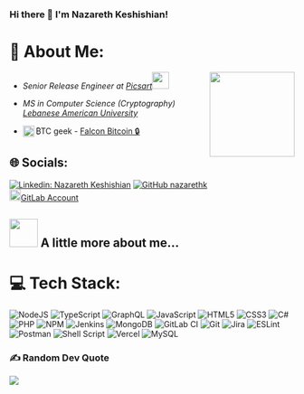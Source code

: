 
### Hi there 👋 I'm Nazareth Keshishian! 

# 💫 About Me:
<img align='right' src="https://nazarethk.github.io/img/me.png" width="150">

- <p><em>Senior Release Engineer at <a href="https://picsart.com">Picsart</a><img src="https://media.giphy.com/media/WUlplcMpOCEmTGBtBW/giphy.gif" width="30">

- MS in Computer Science (Cryptography)<br><a href="https://lau.edu.lb">Lebanese American University</a>
</em></p>

- <img align='left' src="https://cryptologos.cc/logos/bitcoin-btc-logo.svg?v=033" width="20">₿TC geek - <a href="https://github.com/nazarethk/Falcon-Bitcoin">Falcon Bitcoin 🔒</a>


## 🌐 Socials:
[![Linkedin: Nazareth Keshishian](https://img.shields.io/badge/LinkedIn-NazarethKeshishian-blue?style=flat-square&logo=Linkedin&logoColor=white&link=https://www.linkedin.com/in/nazareth-keshishian/)](https://www.linkedin.com/in/nazareth-keshishian/)
[![GitHub nazarethk](https://img.shields.io/github/followers/nazarethk?style=social)](https://github.com/nazarethk)
<br><img src="https://www.cdnlogo.com/logos/g/37/gitlab.svg" width="20"><a href="https://gitlab.com/nazareth.keshishian">GitLab Account</a>
## <img src="https://media.giphy.com/media/VgCDAzcKvsR6OM0uWg/giphy.gif" width="50">  A little more about me...  


# 💻 Tech Stack:
![NodeJS](https://img.shields.io/badge/node.js-6DA55F?style=for-the-badge&logo=node.js&logoColor=white) ![TypeScript](https://img.shields.io/badge/typescript-%23007ACC.svg?style=for-the-badge&logo=typescript&logoColor=white) ![GraphQL](https://img.shields.io/badge/-GraphQL-E10098?style=for-the-badge&logo=graphql&logoColor=white) ![JavaScript](https://img.shields.io/badge/javascript-%23323330.svg?style=for-the-badge&logo=javascript&logoColor=%23F7DF1E) ![HTML5](https://img.shields.io/badge/html5-%23E34F26.svg?style=for-the-badge&logo=html5&logoColor=white) ![CSS3](https://img.shields.io/badge/css3-%231572B6.svg?style=for-the-badge&logo=css3&logoColor=white) ![C#](https://img.shields.io/badge/c%23-%23239120.svg?style=for-the-badge&logo=csharp&logoColor=white) ![PHP](https://img.shields.io/badge/php-%23777BB4.svg?style=for-the-badge&logo=php&logoColor=white) ![NPM](https://img.shields.io/badge/NPM-%23CB3837.svg?style=for-the-badge&logo=npm&logoColor=white) ![Jenkins](https://img.shields.io/badge/jenkins-%232C5263.svg?style=for-the-badge&logo=jenkins&logoColor=white) ![MongoDB](https://img.shields.io/badge/MongoDB-%234ea94b.svg?style=for-the-badge&logo=mongodb&logoColor=white) ![GitLab CI](https://img.shields.io/badge/gitlab%20CI-%23181717.svg?style=for-the-badge&logo=gitlab&logoColor=white) ![Git](https://img.shields.io/badge/git-%23F05033.svg?style=for-the-badge&logo=git&logoColor=white) ![Jira](https://img.shields.io/badge/jira-%230A0FFF.svg?style=for-the-badge&logo=jira&logoColor=white) ![ESLint](https://img.shields.io/badge/ESLint-4B3263?style=for-the-badge&logo=eslint&logoColor=white) ![Postman](https://img.shields.io/badge/Postman-FF6C37?style=for-the-badge&logo=postman&logoColor=white) ![Shell Script](https://img.shields.io/badge/shell_script-%23121011.svg?style=for-the-badge&logo=gnu-bash&logoColor=white) ![Vercel](https://img.shields.io/badge/vercel-%23000000.svg?style=for-the-badge&logo=vercel&logoColor=white) ![MySQL](https://img.shields.io/badge/mysql-4479A1.svg?style=for-the-badge&logo=mysql&logoColor=white)

### ✍️ Random Dev Quote
![](https://quotes-github-readme.vercel.app/api?type=horizontal&theme=radical)
